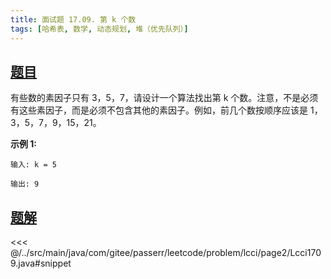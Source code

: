 ```yaml
---
title: 面试题 17.09. 第 k 个数
tags: [哈希表, 数学, 动态规划, 堆（优先队列）]
---
```



## [题目](https://leetcode.cn/problems/get-kth-magic-number-lcci/)
有些数的素因子只有 3，5，7，请设计一个算法找出第 k 个数。注意，不是必须有这些素因子，而是必须不包含其他的素因子。例如，前几个数按顺序应该是 1，3，5，7，9，15，21。

**示例 1:**

```
输入: k = 5

输出: 9
```



## [题解](https://github.com/PasseRR/JavaLeetCode/blob/master/src/main/java/com/gitee/passerr/leetcode/problem/lcci/page2/Lcci1709.java)

<<< @/../src/main/java/com/gitee/passerr/leetcode/problem/lcci/page2/Lcci1709.java#snippet
